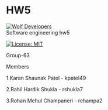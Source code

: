 # HW5
[![Wolf Developers](https://img.shields.io/badge/WOLF%20DEVELOPERS-teal?style=for-the-badge)](https://github.com/SE-Group63/Wolf-Developers)    
Software engineering hw5  


[![License: MIT](https://img.shields.io/badge/License-MIT-yellow.svg)](https://opensource.org/licenses/MIT)  


Group-63  

Members  

1.Karan Shaunak Patel - kpatel49  

2.Rahil Hardik Shukla - rshukla7  

3.Rohan Mehul Champaneri - rchampa2
